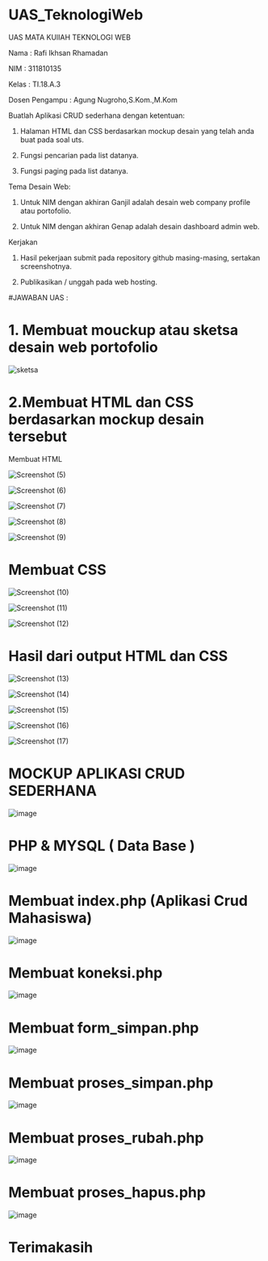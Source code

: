 # UAS_TeknologiWeb

UAS MATA KUlIAH TEKNOLOGI WEB

Nama  : Rafi Ikhsan Rhamadan 

NIM   : 311810135

Kelas : TI.18.A.3

Dosen Pengampu  : Agung Nugroho,S.Kom.,M.Kom

Buatlah Aplikasi CRUD sederhana dengan ketentuan:

1. Halaman HTML dan CSS berdasarkan mockup desain yang telah anda buat pada soal uts.

2. Fungsi pencarian pada list datanya.

3. Fungsi paging pada list datanya.

Tema Desain Web:

1. Untuk NIM dengan akhiran Ganjil adalah desain web company profile atau portofolio.

2. Untuk NIM dengan akhiran Genap adalah desain dashboard admin web.

Kerjakan

1. Hasil pekerjaan submit pada repository github masing-masing, sertakan screenshotnya.

2. Publikasikan / unggah pada web hosting.

#JAWABAN UAS :

# 1. Membuat mouckup atau sketsa desain web portofolio


![sketsa](https://user-images.githubusercontent.com/46708621/80857922-f48f7900-8c7f-11ea-9ffd-e8e7c7dfd4cd.jpeg)


# 2.Membuat HTML dan CSS berdasarkan mockup desain tersebut
Membuat HTML


![Screenshot (5)](https://user-images.githubusercontent.com/46708621/80857991-8dbe8f80-8c80-11ea-9d82-9935e2dc50aa.png)


![Screenshot (6)](https://user-images.githubusercontent.com/46708621/80858013-b34b9900-8c80-11ea-985e-e79dcc613c07.png)


![Screenshot (7)](https://user-images.githubusercontent.com/46708621/80858044-da09cf80-8c80-11ea-8829-6765645dae18.png)


![Screenshot (8)](https://user-images.githubusercontent.com/46708621/80858060-fb6abb80-8c80-11ea-932b-82075c42b076.png)



![Screenshot (9)](https://user-images.githubusercontent.com/46708621/80858079-150c0300-8c81-11ea-83c6-2dff87bda665.png)


# Membuat CSS


![Screenshot (10)](https://user-images.githubusercontent.com/46708621/80858112-5e5c5280-8c81-11ea-8026-70fd42633fd2.png)


![Screenshot (11)](https://user-images.githubusercontent.com/46708621/80858128-759b4000-8c81-11ea-9a50-186aa22049b1.png)


![Screenshot (12)](https://user-images.githubusercontent.com/46708621/80858170-c01cbc80-8c81-11ea-9623-b5eacbe9f8ec.png)


# Hasil dari output HTML dan CSS 


![Screenshot (13)](https://user-images.githubusercontent.com/46708621/80858226-2bff2500-8c82-11ea-9df5-6beb1a9fcab7.png)


![Screenshot (14)](https://user-images.githubusercontent.com/46708621/80858320-e3943700-8c82-11ea-9aa6-acb3b2520b24.png)



![Screenshot (15)](https://user-images.githubusercontent.com/46708621/80858256-800a0980-8c82-11ea-996f-319f2b703848.png)


![Screenshot (16)](https://user-images.githubusercontent.com/46708621/80858265-944e0680-8c82-11ea-82cb-289848537888.png)


![Screenshot (17)](https://user-images.githubusercontent.com/46708621/80858280-aa5bc700-8c82-11ea-91a8-bcb4dbbabe87.png)

# MOCKUP APLIKASI CRUD SEDERHANA

![image](https://user-images.githubusercontent.com/46708621/87243880-d0ac9880-c463-11ea-8e54-f8a6b243ca89.png)


# PHP & MYSQL ( Data Base )

![image](https://user-images.githubusercontent.com/46708621/87243911-2c772180-c464-11ea-8a8d-b2ac9f3fc790.png)


# Membuat index.php (Aplikasi Crud Mahasiswa)

![image](https://user-images.githubusercontent.com/46708621/87243949-87a91400-c464-11ea-9032-022dc1799d4f.png)


# Membuat koneksi.php

![image](https://user-images.githubusercontent.com/46708621/87243988-c939bf00-c464-11ea-9814-27bd05f2212d.png)


# Membuat form_simpan.php

![image](https://user-images.githubusercontent.com/46708621/87244010-0736e300-c465-11ea-85c8-eb3772c94af8.png)


# Membuat proses_simpan.php

![image](https://user-images.githubusercontent.com/46708621/87244043-22a1ee00-c465-11ea-8ddc-57a3ad322a73.png)


# Membuat proses_rubah.php

![image](https://user-images.githubusercontent.com/46708621/87244073-3e0cf900-c465-11ea-8b02-17ccda419ef3.png)


# Membuat proses_hapus.php

![image](https://user-images.githubusercontent.com/46708621/87244100-567d1380-c465-11ea-95e4-02a5c5c72a94.png)


# Terimakasih





